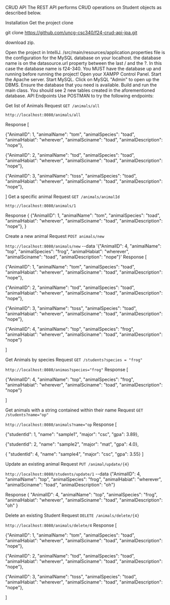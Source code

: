 CRUD API
The REST API performs CRUD operations on Student objects as described below.

Installation
Get the project
clone

git clone https://github.com/uncg-csc340/f24-crud-api-jpa.git

download zip.

Open the project in IntelliJ.
/src/main/resources/application.properties file is the configuration for the MySQL database on your localhost.
the database name is on the datasource.url property between the last / and the ?. In this case the database name is f24-340.
You MUST have the database up and running before running the project!
Open your XAMPP Control Panel.
Start the Apache server.
Start MySQL.
Click on MySQL "Admin" to open up the DBMS.
Ensure the database that you need is available.
Build and run the main class. You should see 2 new tables created in the aforementioned database.
API Endpoints
Use POSTMAN to try the following endpoints:

Get list of Animals
Request
`GET /animals/all`

`http://localhost:8080/animals/all`

Response
 [

 {"AnimalID": 1, "animalName": "tom", "animalSpecies": "toad", "animalHabiat": "wherever", "animalSciname": "toad", "animalDescription": "nope"}, 

 {"AnimalID": 2, "animalName": "tod", "animalSpecies": "toad", "animalHabiat": "wherever", "animalSciname": "toad", "animalDescription": "nope"}, 
 
 {"AnimalID": 3, "animalName": "toss", "animalSpecies": "toad", "animalHabiat": "wherever", "animalSciname": "toad", "animalDescription": "nope"}, 

 ]
Get a specific animal
Request
`GET /animals/animalId`

`http://localhost:8080/animals/1`

Response
{
  {"AnimalID": 1, "animalName": "tom", "animalSpecies": "toad", "animalHabiat": "wherever", "animalSciname": "toad", "animalDescription": "nope"}, 
}

Create a new animal
Request
`POST animals/new`

`http://localhost:8080/animals/new` --data '{"AnimalID": 4, "animalName": "top", "animalSpecies": "frog", "animalHabiat": "wherever", "animalSciname": "toad", "animalDescription": "nope"}'
Response
 [

 {"AnimalID": 1, "animalName": "tom", "animalSpecies": "toad", "animalHabiat": "wherever", "animalSciname": "toad", "animalDescription": "nope"}, 

 {"AnimalID": 2, "animalName": "tod", "animalSpecies": "toad", "animalHabiat": "wherever", "animalSciname": "toad", "animalDescription": "nope"}, 
 
 {"AnimalID": 3, "animalName": "toss", "animalSpecies": "toad", "animalHabiat": "wherever", "animalSciname": "toad", "animalDescription": "nope"}, 

 {"AnimalID": 4, "animalName": "top", "animalSpecies": "frog", "animalHabiat": "wherever", "animalSciname": "toad", "animalDescription": "nope"}

 ]

 
Get Animals by species
Request
`GET /students?species = "frog"`

`http://localhost:8080/animas?species="frog"`
Response
 [

  {"AnimalID": 4, "animalName": "top", "animalSpecies": "frog", "animalHabiat": "wherever", "animalSciname": "toad", "animalDescription": "nope"}

 ]

Get animals with a string contained within their name
Request
`GET /students?name="op"`

`http://localhost:8080/animals?name="op`
Response
[

 {"studentId": 1, "name": "sample1", "major": "csc", "gpa": 3.89}, 

 {"studentId": 2, "name": "sample2", "major": "mat", "gpa": 4.0},    

 { "studentId": 4, "name": "sample4", "major": "csc", "gpa": 3.55}
]

Update an existing animal
Request
`PUT /animal/update/{4}`

`http://localhost:8080/students/update/1` --data {"AnimalID": 4, "animalName": "top", "animalSpecies": "frog", "animalHabiat": "wherever", "animalSciname": "toad", "animalDescription": "oh"}

Response
{
  "AnimalID": 4, "animalName": "top", "animalSpecies": "frog", "animalHabiat": "wherever", "animalSciname": "toad", "animalDescription": "oh"
}

Delete an existing Student
Request
`DELETE /animals/delete/{4}`

`http://localhost:8080/animals/delete/4`
Response
[

 {"AnimalID": 1, "animalName": "tom", "animalSpecies": "toad", "animalHabiat": "wherever", "animalSciname": "toad", "animalDescription": "nope"}, 

 {"AnimalID": 2, "animalName": "tod", "animalSpecies": "toad", "animalHabiat": "wherever", "animalSciname": "toad", "animalDescription": "nope"}, 
 
 {"AnimalID": 3, "animalName": "toss", "animalSpecies": "toad", "animalHabiat": "wherever", "animalSciname": "toad", "animalDescription": "nope"}, 
 
]
